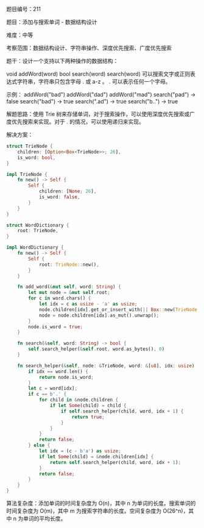 题目编号：211

题目：添加与搜索单词 - 数据结构设计

难度：中等

考察范围：数据结构设计、字符串操作、深度优先搜索、广度优先搜索

题干：设计一个支持以下两种操作的数据结构：

void addWord(word)
bool search(word)
search(word) 可以搜索文字或正则表达式字符串，字符串只包含字母 . 或 a-z 。 . 可以表示任何一个字母。

示例：
addWord("bad")
addWord("dad")
addWord("mad")
search("pad") -> false
search("bad") -> true
search(".ad") -> true
search("b..") -> true

解题思路：使用 Trie 树来存储单词，对于搜索操作，可以使用深度优先搜索或广度优先搜索来实现。对于 . 的情况，可以使用递归来实现。

解决方案：

```rust
struct TrieNode {
    children: [Option<Box<TrieNode>>; 26],
    is_word: bool,
}

impl TrieNode {
    fn new() -> Self {
        Self {
            children: [None; 26],
            is_word: false,
        }
    }
}

struct WordDictionary {
    root: TrieNode,
}

impl WordDictionary {
    fn new() -> Self {
        Self {
            root: TrieNode::new(),
        }
    }

    fn add_word(&mut self, word: String) {
        let mut node = &mut self.root;
        for c in word.chars() {
            let idx = c as usize - 'a' as usize;
            node.children[idx].get_or_insert_with(|| Box::new(TrieNode::new()));
            node = node.children[idx].as_mut().unwrap();
        }
        node.is_word = true;
    }

    fn search(&self, word: String) -> bool {
        self.search_helper(&self.root, word.as_bytes(), 0)
    }

    fn search_helper(&self, node: &TrieNode, word: &[u8], idx: usize) -> bool {
        if idx == word.len() {
            return node.is_word;
        }
        let c = word[idx];
        if c == b'.' {
            for child in &node.children {
                if let Some(child) = child {
                    if self.search_helper(child, word, idx + 1) {
                        return true;
                    }
                }
            }
            return false;
        } else {
            let idx = (c - b'a') as usize;
            if let Some(child) = &node.children[idx] {
                return self.search_helper(child, word, idx + 1);
            }
            return false;
        }
    }
}
```

算法复杂度：添加单词的时间复杂度为 O(n)，其中 n 为单词的长度。搜索单词的时间复杂度为 O(m)，其中 m 为搜索字符串的长度。空间复杂度为 O(26^n)，其中 n 为单词的平均长度。
